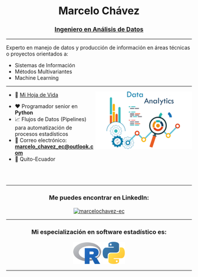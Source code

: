 <h1 align="center">Marcelo Chávez</h1>
<h3 align="center"><u>Ingeniero en Análisis de Datos</u></h3>

<hr>

<p class="justified-text">
Experto en manejo de datos y producción de información en áreas técnicas o proyectos orientados a:
</p>

<ul>
  <li>Sistemas de Información</li>  
  <li>Métodos Multivariantes</li>
  <li>Machine Learning</li>
</ul>

<hr>
 
<img align="right" alt="Data Analytics" width="52%" src="/documentos/banner.png">

- 🔭 <a href="documentos/CV_MARCELO_CHAVEZ.pdf" target="_blank">Mi Hoja de Vida</a>
<!--🌐 <a href="[https://marcelochavez-ec.github.io/BlogPy]/" target="_blank">Mi sitio web</a>-->
- ❤️ Programador senior en **Python**
- 📈 Flujos de Datos (Pipelines) para automatización de procesos estadísticos
- 📧 Correo electrónico: **marcelo_chavez_ec@outlook.com**
- 📍 Quito-Ecuador

<br>
<br>

<hr>
<h3 align="center">Me puedes encontrar en LinkedIn:</h3>
<p align="center">
<a href="https://www.linkedin.com/in/marcelochavezec/" target="_blank"><img align="center" src="https://raw.githubusercontent.com/rahuldkjain/github-profile-readme-generator/master/src/images/icons/Social/linked-in-alt.svg" alt="marcelochavez-ec" height="30" width="40" /></a>
</p>
<hr>

<h3 align="center">Mi especialización en software estadístico es:</h3>
<p align="center">
<!-- <a href="https://shiny.posit.co/" target="_blank" rel="noreferrer"> <img src="/documentos/shiny.png" alt="Shiny" width="12%" height="11%"/> -->
<a href="https://www.r-project.org/" target="_blank" rel="noreferrer"> <img src="/documentos/Rlogo.png" alt="R" width="15%" height="15%"/></a>
<a href="https://www.python.org/" target="_blank" rel="noreferrer"> <img src="/documentos/python_logo.png" alt="Python" width="12%" height="11%"/</a>
</p>

<hr>

<!--
<p>&nbsp;<img align="left" src="https://github-readme-stats-sigma-five.vercel.app/api/top-langs/?username=marcelochavez-ec&show_icons=true&locale=en" alt="marcelochavez-ec"><img align="center" src="https://github-readme-stats.vercel.app/api?username=marcelochavez-ec&show_icons=true&locale=en" alt="marcelochavez-ec"></p>-->
